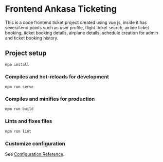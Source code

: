 # Frontend Ankasa Ticketing
This is a code frontend ticket project created using vue js, inside it has several end points such as user profile, flight ticket search, airline ticket booking, ticket booking details, airplane details, schedule creation for admin and ticket booking history.

## Project setup
```
npm install
```

### Compiles and hot-reloads for development
```
npm run serve
```

### Compiles and minifies for production
```
npm run build
```

### Lints and fixes files
```
npm run lint
```

### Customize configuration
See [Configuration Reference](https://cli.vuejs.org/config/).

